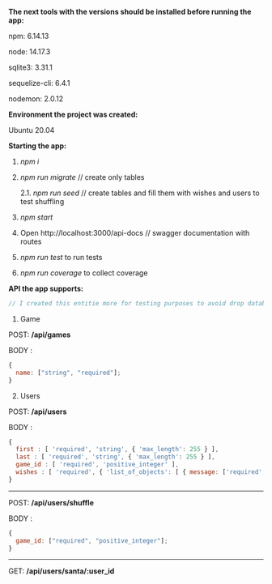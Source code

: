 **The next tools with the versions should be installed before running the app:**

npm: 6.14.13

node: 14.17.3

sqlite3: 3.31.1

sequelize-cli: 6.4.1

nodemon: 2.0.12

**Environment the project was created:**

Ubuntu 20.04

**Starting the app:**

1. *npm i*
2. *npm run migrate* // create only tables

   2.1. *npm run seed* // create tables and fill them with wishes and users to test shuffling

3. *npm start*
4. Open http://localhost:3000/api-docs // swagger documentation with routes
5. *npm run test* to run tests 
6. *npm run coverage* to collect coverage


**API the app supports:**

```js
// I created this entitie more for testing purposes to avoid drop database everytime I need to test shuffling
```

1. Game

POST: **/api/games**

BODY :

```js
{
  name: ["string", "required"];
}
```

2. Users

POST: **/api/users**

BODY :

```js
{
  first : [ 'required', 'string', { 'max_length': 255 } ],
  last : [ 'required', 'string', { 'max_length': 255 } ],
  game_id : [ 'required', 'positive_integer' ],
  wishes : [ 'required', { 'list_of_objects': [ { message: ['required','string'] } ] } ]
}
```

---

POST: **/api/users/shuffle**

BODY :

```js
{
  game_id: ["required", "positive_integer"];
}
```

---

GET: **/api/users/santa/:user_id**
